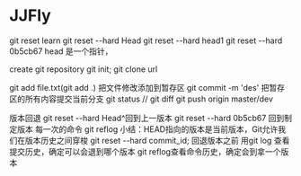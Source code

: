 # JJFly
git reset learn
git reset --hard Head
git reset --hard head1
git reset --hard 0b5cb67 head 是一个指针，

create git repository
git init; git clone url

git add file.txt(git add .)  把文件修改添加到暂存区
git commit -m 'des' 把暂存区的所有内容提交当前分支
git status // git diff
git push origin master/dev

版本回退
git reset --hard Head^回到上一版本
git reset --hard 0b5cb67 回到制定版本
每一次的命令
git reflog
小结：HEAD指向的版本是当前版本，Git允许我们在版本历史之间穿梭 git reset --hard commit_id;
回退版本之前 用git log 查看提交历史，确定可以会退到哪个版本
git reflog查看命令历史，确定会到拿一个版本









